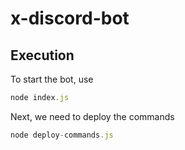 # x-discord-bot

## Execution
To start the bot, use
``` javascript
node index.js
```

Next, we need to deploy the commands
``` javascript
node deploy-commands.js
```
